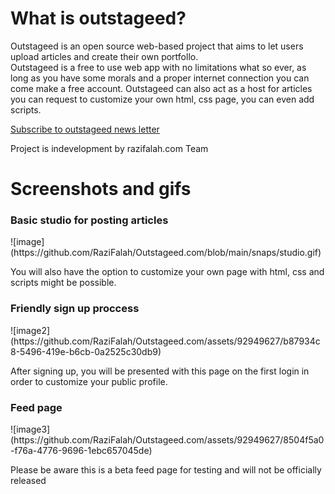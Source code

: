 <h1>What is outstageed?</h1>
Outstageed is an open source web-based project that aims to let users upload articles and create their own portfollo. <br>
Outstageed is a free to use web app with no limitations what so ever, as long as you have some morals and a proper internet connection
you can come make a free account. Outstageed can also act as a host for articles you can request to customize your own html, css page, you can even add scripts.

[Subscribe to outstageed news letter](https://razifalah.github.io/Outstageed.com/)


Project is indevelopment by razifalah.com Team


<h1>Screenshots and gifs</h1>

<h3>Basic studio for posting articles</h3>
![image](https://github.com/RaziFalah/Outstageed.com/blob/main/snaps/studio.gif)
<p>You will also have the option to customize your own page with html, css and scripts might be possible.</p>

<h3>Friendly sign up proccess</h3>
![image2](https://github.com/RaziFalah/Outstageed.com/assets/92949627/b87934c8-5496-419e-b6cb-0a2525c30db9)
<p>After signing up, you will be presented with this page on the first login in order to customize your public profile.</p>


<h3>Feed page</h3>
![image3](https://github.com/RaziFalah/Outstageed.com/assets/92949627/8504f5a0-f76a-4776-9696-1ebc657045de)
<p>Please be aware this is a beta feed page for testing and will not be officially released</p>




